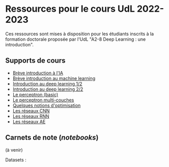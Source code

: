 # Ressources pour le cours UdL 2022-2023

Ces ressources sont mises à disposition pour les étudiants inscrits à la formation doctorale proposée par l'UdL "A2-8 Deep Learning : une introduction".

## Supports de cours

- [Brève introduction à l'IA](https://velcin.github.io/files/deep/intro-IA.pdf)
- [Brève introduction au machine learning](https://velcin.github.io/files/deep/intro-machine-learning.pdf)
- [Introduction au deep learning 1/2](https://velcin.github.io/files/deep/intro_deep.pdf)
- [Introduction au deep learning 2/2](https://velcin.github.io/files/deep/introduction-2.pdf)
- [Le perceptron (basic)](https://velcin.github.io/files/deep/perceptron.pdf)
- [Le perceptron multi-couches](https://velcin.github.io/files/deep/perceptron_multi.pdf)
- [Quelques notions d'optimisation](https://velcin.github.io/files/deep/optim-mini.pdf)
- [Les réseaux CNN](https://velcin.github.io/files/deep/CNN-short.pdf)
- [Les réseaux RNN](https://velcin.github.io/files/deep/RNN-short.pdf)
- [Les réseaux AE](https://velcin.github.io/files/deep/AE-short.pdf)

## Carnets de note (*notebooks*)

(à venir)

Datasets :
